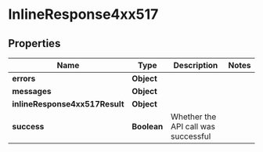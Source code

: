 # InlineResponse4xx517

## Properties
Name | Type | Description | Notes
------------ | ------------- | ------------- | -------------
**errors** | **Object** |  | 
**messages** | **Object** |  | 
**inlineResponse4xx517Result** | **Object** |  | 
**success** | **Boolean** | Whether the API call was successful | 
